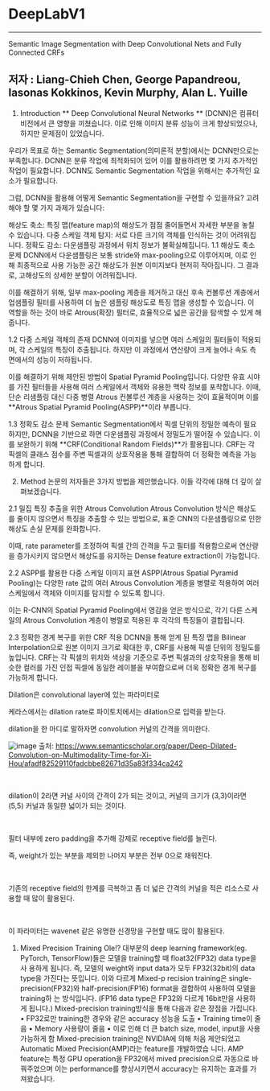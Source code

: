 # DeepLabV1
---
Semantic Image Segmentation with Deep Convolutional Nets and Fully Connected CRFs

저자 : Liang-Chieh Chen, George Papandreou, Iasonas Kokkinos, Kevin Murphy, Alan L. Yuille
---

1. Introduction
** Deep Convolutional Neural Networks ** (DCNN)은 컴퓨터 비전에서 큰 영향을 끼쳤습니다. 이로 인해 이미지 분류 성능이 크게 향상되었으나, 하지만 문제점이 있었습니다.

우리가 목표로 하는 Semantic Segmentation(의미론적 분할)에서는 DCNN만으로는 부족합니다. DCNN은 분류 작업에 최적화되어 있어 이를 활용하려면 몇 가지 추가적인 작업이 필요합니다. DCNN도 Semantic Segmentation 작업을 위해서는 추가적인 요소가 필요합니다.

그럼, DCNN을 활용해 어떻게 Semantic Segmentation을 구현할 수 있을까요? 고려해야 할 몇 가지 과제가 있습니다:

해상도 축소: 특징 맵(feature map)의 해상도가 점점 줄어들면서 자세한 부분을 놓칠 수 있습니다.
다중 스케일 객체 탐지: 서로 다른 크기의 객체를 인식하는 것이 어려워집니다.
정확도 감소: 다운샘플링 과정에서 위치 정보가 불확실해집니다.
1.1 해상도 축소 문제
DCNN에서 다운샘플링은 보통 stride와 max-pooling으로 이루어지며, 이로 인해 최종적으로 사용 가능한 공간 해상도가 원본 이미지보다 현저히 작아집니다. 그 결과로, 고해상도의 상세한 분할이 어려워집니다.

이를 해결하기 위해, 일부 max-pooling 계층을 제거하고 대신 후속 컨볼루션 계층에서 업샘플링 필터를 사용하여 더 높은 샘플링 해상도로 특징 맵을 생성할 수 있습니다. 이 역할을 하는 것이 바로 Atrous(확장) 필터로, 효율적으로 넓은 공간을 탐색할 수 있게 해줍니다.

1.2 다중 스케일 객체의 존재
DCNN에 이미지를 넣으면 여러 스케일의 필터들이 적용되며, 각 스케일의 특징이 추출됩니다. 하지만 이 과정에서 연산량이 크게 늘어나 속도 측면에서의 성능이 저하됩니다.

이를 해결하기 위해 제안된 방법이 Spatial Pyramid Pooling입니다. 다양한 유효 시야를 가진 필터들을 사용해 여러 스케일에서 객체와 유용한 맥락 정보를 포착합니다. 이때, 단순 리샘플링 대신 다중 병렬 Atrous 컨볼루션 계층을 사용하는 것이 효율적이며 이를 **Atrous Spatial Pyramid Pooling(ASPP)**이라 부릅니다.

1.3 정확도 감소 문제
Semantic Segmentation에서 픽셀 단위의 정밀한 예측이 필요하지만, DCNN을 기반으로 하면 다운샘플링 과정에서 정밀도가 떨어질 수 있습니다. 이를 보완하기 위해 **CRF(Conditional Random Fields)**가 활용됩니다. CRF는 각 픽셀의 클래스 점수를 주변 픽셀과의 상호작용을 통해 결합하여 더 정확한 예측을 가능하게 합니다.

2. Method
논문의 저자들은 3가지 방법을 제안했습니다. 이들 각각에 대해 더 깊이 살펴보겠습니다.

2.1 밀집 특징 추출을 위한 Atrous Convolution
Atrous Convolution 방식은 해상도를 줄이지 않으면서 특징을 추출할 수 있는 방법으로, 표준 CNN의 다운샘플링으로 인한 해상도 손실 문제를 완화합니다.

이때, rate parameter를 조정하여 픽셀 간의 간격을 두고 필터를 적용함으로써 연산량을 증가시키지 않으면서 해상도를 유지하는 Dense feature extraction이 가능합니다.

2.2 ASPP를 활용한 다중 스케일 이미지 표현
ASPP(Atrous Spatial Pyramid Pooling)는 다양한 rate 값의 여러 Atrous Convolution 계층을 병렬로 적용하여 여러 스케일에서 객체와 이미지를 탐지할 수 있도록 합니다.

이는 R-CNN의 Spatial Pyramid Pooling에서 영감을 얻은 방식으로, 각기 다른 스케일의 Atrous Convolution 계층이 병렬로 적용된 후 각각의 특징들이 결합됩니다.

2.3 정확한 경계 복구를 위한 CRF 적용
DCNN을 통해 얻게 된 특징 맵을 Bilinear Interpolation으로 원본 이미지 크기로 확대한 후, CRF를 사용해 픽셀 단위의 정밀도를 높입니다. CRF는 각 픽셀의 위치와 색상을 기준으로 주변 픽셀과의 상호작용을 통해 비슷한 컬러를 가진 인접 픽셀에 동일한 레이블을 부여함으로써 더욱 정확한 경계 복구를 가능하게 합니다.

Dilation은 convolutional layer에 있는 파라미터로

케라스에서는 dilation rate로 파이토치에서는 dilation으로 입력을 받는다.



dilation을 한 마디로 말하자면 convolution 커널의 간격을 의미한다.

![image](https://github.com/user-attachments/assets/b1a3b425-8910-4450-94c2-2b1047746fd0)
출처: https://www.semanticscholar.org/paper/Deep-Dilated-Convolution-on-Multimodality-Time-for-Xi-Hou/afadf82529110fadcbbe82671d35a83f334ca242

​

dilation이 2라면 커널 사이의 간격이 2가 되는 것이고, 커널의 크기가 (3,3)이라면 (5,5) 커널과 동일한 넓이가 되는 것이다.

​

필터 내부에 zero padding을 추가해 강제로 receptive field를 늘린다.

즉, weight가 있는 부분을 제외한 나머지 부분은 전부 0으로 채워진다.

​

기존의 receptive field의 한계를 극복하고 좀 더 넓은 간격의 커널을 적은 리소스로 사용할 때 많이 활용된다.

​

이 파라미터는 wavenet 같은 유명한 신경망을 구현할 때도 많이 활용된다.

1. Mixed Precision Training Ole!?
   대부분의 deep learning framework(eg. PyTorch, TensorFlow)들은 모델을 training할 때 float32(FP32) data type을 사 용하게 됩니다. 즉, 모델의 weight와 input data가 모두 FP32(32bit)의 data type을 가진다는 뜻입니다. 이와 다르게 Mixed-p recision training은 single-precision(FP32)와 half-precision(FP16) format을 결합하여 사용하여 모델을 training하 는 방식입니다.
   (FP16 data type은 FP32와 다르게 16bit만을 사용하게 됩니다.)
   Mixed-precision training방식을 통해 다음과 같은 장점을 가집니다.
   • FP32로만 training한 경우와 같은 accuracy 성능을 도출
   • Training time이 줄음
   • Memory 사용량이 줄음
   • 이로 인해 더 큰 batch size, model, input을 사용 가능하게 함
   Mixed-precision training은 NVIDIA에 의해 처음 제안되었고 Automatic Mixed Precision(AMP)라는 feature를 개발하였습 니다. AMP feature는 특정 GPU operation을 FP32에서 mived precision으로 자동으로 바꿔주었으며 이는 performance를 향상시키면서 accuracy는 유지하는 효과를 가져왔습니다.

